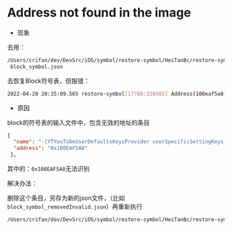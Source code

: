 # Address not found in the image

* 现象

去用：

```bash
/Users/crifan/dev/DevSrc/iOS/symbol/restore-symbol/HeiTanBc/restore-symbol/restore-symbol YouTube -o YouTube_objcBlockSymbol -j
 block_symbol.json
```

去恢复Block符号表，但报错：

```bash
2022-04-20 20:35:09.565 restore-symbol[17780:328585] Address(100eaf5a8) not found in the image
```

* 原因

block的符号表的输入文件中，包含无效的地址的条目

```json
{
  "name": "-[YTYouTubeUserDefaultsKeysProvider userSpecificSettingKeys]_block", 
  "address": "0x100EAF5A8"
 },
```

其中的：`0x100EAF5A8`无法识别

解决办法：

删除这个条目，另存为新的json文件，（比如`block_symbol_removedInvalid.json`）再重新执行

```bash
/Users/crifan/dev/DevSrc/iOS/symbol/restore-symbol/HeiTanBc/restore-symbol/restore-symbol YouTube -o YouTube_objcBlockSymbol -j block_symbol_removedInvalid.json
```

